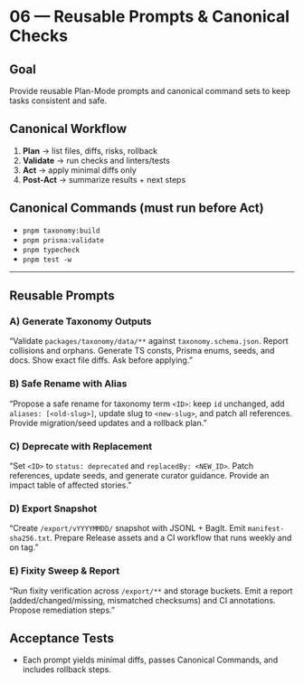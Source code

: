 # 06 — Reusable Prompts & Canonical Checks

## Goal
Provide reusable Plan-Mode prompts and canonical command sets to keep tasks consistent and safe.

## Canonical Workflow
1) **Plan** → list files, diffs, risks, rollback  
2) **Validate** → run checks and linters/tests  
3) **Act** → apply minimal diffs only  
4) **Post-Act** → summarize results + next steps

## Canonical Commands (must run before Act)
- `pnpm taxonomy:build`
- `pnpm prisma:validate`
- `pnpm typecheck`
- `pnpm test -w`

---

## Reusable Prompts

### A) Generate Taxonomy Outputs
“Validate `packages/taxonomy/data/**` against `taxonomy.schema.json`. Report collisions and orphans. Generate TS consts, Prisma enums, seeds, and docs. Show exact file diffs. Ask before applying.”

### B) Safe Rename with Alias
“Propose a safe rename for taxonomy term `<ID>`: keep `id` unchanged, add `aliases: [<old-slug>]`, update slug to `<new-slug>`, and patch all references. Provide migration/seed updates and a rollback plan.”

### C) Deprecate with Replacement
“Set `<ID>` to `status: deprecated` and `replacedBy: <NEW_ID>`. Patch references, update seeds, and generate curator guidance. Provide an impact table of affected stories.”

### D) Export Snapshot
“Create `/export/vYYYYMMDD/` snapshot with JSONL + BagIt. Emit `manifest-sha256.txt`. Prepare Release assets and a CI workflow that runs weekly and on tag.”

### E) Fixity Sweep & Report
“Run fixity verification across `/export/**` and storage buckets. Emit a report (added/changed/missing, mismatched checksums) and CI annotations. Propose remediation steps.”

## Acceptance Tests
- Each prompt yields minimal diffs, passes Canonical Commands, and includes rollback steps.
